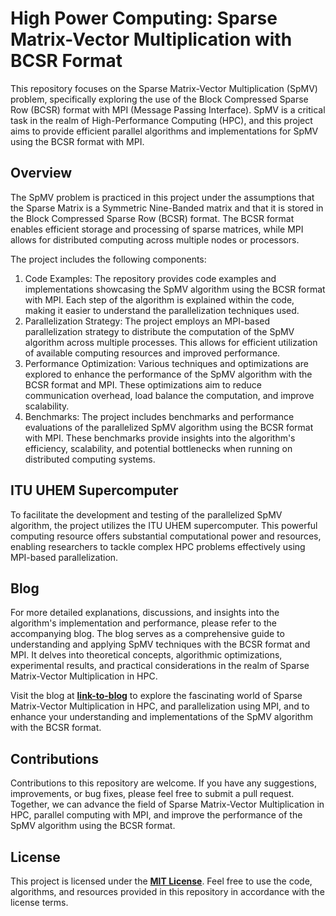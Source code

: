 # High Power Computing: Sparse Matrix-Vector Multiplication with BCSR Format

This repository focuses on the Sparse Matrix-Vector Multiplication (SpMV) problem, specifically exploring the use of the Block Compressed Sparse Row (BCSR) format with MPI (Message Passing Interface). SpMV is a critical task in the realm of High-Performance Computing (HPC), and this project aims to provide efficient parallel algorithms and implementations for SpMV using the BCSR format with MPI.

## **Overview**

The SpMV problem is practiced in this project under the assumptions that the Sparse Matrix is a Symmetric Nine-Banded matrix and that it is stored in the Block Compressed Sparse Row (BCSR) format. The BCSR format enables efficient storage and processing of sparse matrices, while MPI allows for distributed computing across multiple nodes or processors.

The project includes the following components:

1. Code Examples: The repository provides code examples and implementations showcasing the SpMV algorithm using the BCSR format with MPI. Each step of the algorithm is explained within the code, making it easier to understand the parallelization techniques used.
2. Parallelization Strategy: The project employs an MPI-based parallelization strategy to distribute the computation of the SpMV algorithm across multiple processes. This allows for efficient utilization of available computing resources and improved performance.
3. Performance Optimization: Various techniques and optimizations are explored to enhance the performance of the SpMV algorithm with the BCSR format and MPI. These optimizations aim to reduce communication overhead, load balance the computation, and improve scalability.
4. Benchmarks: The project includes benchmarks and performance evaluations of the parallelized SpMV algorithm using the BCSR format with MPI. These benchmarks provide insights into the algorithm's efficiency, scalability, and potential bottlenecks when running on distributed computing systems.

## **ITU UHEM Supercomputer**

To facilitate the development and testing of the parallelized SpMV algorithm, the project utilizes the ITU UHEM supercomputer. This powerful computing resource offers substantial computational power and resources, enabling researchers to tackle complex HPC problems effectively using MPI-based parallelization.

## **Blog**

For more detailed explanations, discussions, and insights into the algorithm's implementation and performance, please refer to the accompanying blog. The blog serves as a comprehensive guide to understanding and applying SpMV techniques with the BCSR format and MPI. It delves into theoretical concepts, algorithmic optimizations, experimental results, and practical considerations in the realm of Sparse Matrix-Vector Multiplication in HPC.

Visit the blog at **[link-to-blog](https://cagnurt.github.io/projects/proj-2)** to explore the fascinating world of Sparse Matrix-Vector Multiplication in HPC, and parallelization using MPI, and to enhance your understanding and implementations of the SpMV algorithm with the BCSR format.

## **Contributions**

Contributions to this repository are welcome. If you have any suggestions, improvements, or bug fixes, please feel free to submit a pull request. Together, we can advance the field of Sparse Matrix-Vector Multiplication in HPC, parallel computing with MPI, and improve the performance of the SpMV algorithm using the BCSR format.

## **License**

This project is licensed under the **[MIT License](https://chat.openai.com/LICENSE)**. Feel free to use the code, algorithms, and resources provided in this repository in accordance with the license terms.